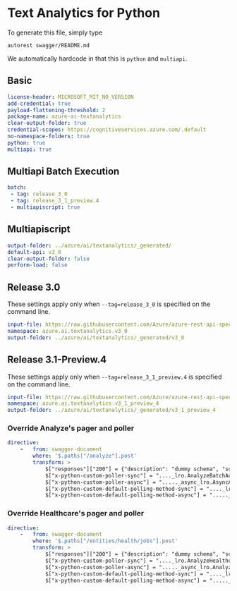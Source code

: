 # Text Analytics for Python

To generate this file, simply type

```
autorest swagger/README.md
```

We automatically hardcode in that this is `python` and `multiapi`.

## Basic

```yaml
license-header: MICROSOFT_MIT_NO_VERSION
add-credential: true
payload-flattening-threshold: 2
package-name: azure-ai-textanalytics
clear-output-folder: true
credential-scopes: https://cognitiveservices.azure.com/.default
no-namespace-folders: true
python: true
multiapi: true
```

## Multiapi Batch Execution

```yaml $(multiapi)
batch:
 - tag: release_3_0
 - tag: release_3_1_preview.4
 - multiapiscript: true
```

## Multiapiscript

``` yaml $(multiapiscript)
output-folder: ../azure/ai/textanalytics/_generated/
default-api: v3_0
clear-output-folder: false
perform-load: false
```

## Release 3.0

These settings apply only when `--tag=release_3_0` is specified on the command line.

``` yaml $(tag) == 'release_3_0'
input-file: https://raw.githubusercontent.com/Azure/azure-rest-api-specs/master/specification/cognitiveservices/data-plane/TextAnalytics/stable/v3.0/TextAnalytics.json
namespace: azure.ai.textanalytics.v3_0
output-folder: ../azure/ai/textanalytics/_generated/v3_0
```

## Release 3.1-Preview.4

These settings apply only when `--tag=release_3_1_preview.4` is specified on the command line.

```yaml $(tag) == 'release_3_1_preview.4'
input-file: https://raw.githubusercontent.com/Azure/azure-rest-api-specs/master/specification/cognitiveservices/data-plane/TextAnalytics/preview/v3.1-preview.4/TextAnalytics.json
namespace: azure.ai.textanalytics.v3_1_preview_4
output-folder: ../azure/ai/textanalytics/_generated/v3_1_preview_4
```

### Override Analyze's pager and poller

``` yaml
directive:
    -   from: swagger-document
        where: '$.paths["/analyze"].post'
        transform: >
            $["responses"]["200"] = {"description": "dummy schema", "schema": {"$ref": "#/definitions/AnalyzeJobState"}};
            $["x-python-custom-poller-sync"] = "...._lro.AnalyzeBatchActionsLROPoller";
            $["x-python-custom-poller-async"] = "....._async_lro.AsyncAnalyzeBatchActionsLROPoller";
            $["x-python-custom-default-polling-method-sync"] = "...._lro.AnalyzeBatchActionsLROPollingMethod";
            $["x-python-custom-default-polling-method-async"] = "....._async_lro.AsyncAnalyzeBatchActionsLROPollingMethod";
```


### Override Healthcare's pager and poller

``` yaml
directive:
    -   from: swagger-document
        where: '$.paths["/entities/health/jobs"].post'
        transform: >
            $["responses"]["200"] = {"description": "dummy schema", "schema": {"$ref": "#/definitions/HealthcareJobState"}};
            $["x-python-custom-poller-sync"] = "...._lro.AnalyzeHealthcareEntitiesLROPoller";
            $["x-python-custom-poller-async"] = "....._async_lro.AnalyzeHealthcareEntitiesAsyncLROPoller";
            $["x-python-custom-default-polling-method-sync"] = "...._lro.AnalyzeHealthcareEntitiesLROPollingMethod";
            $["x-python-custom-default-polling-method-async"] = "....._async_lro.AnalyzeHealthcareEntitiesAsyncLROPollingMethod";
```
